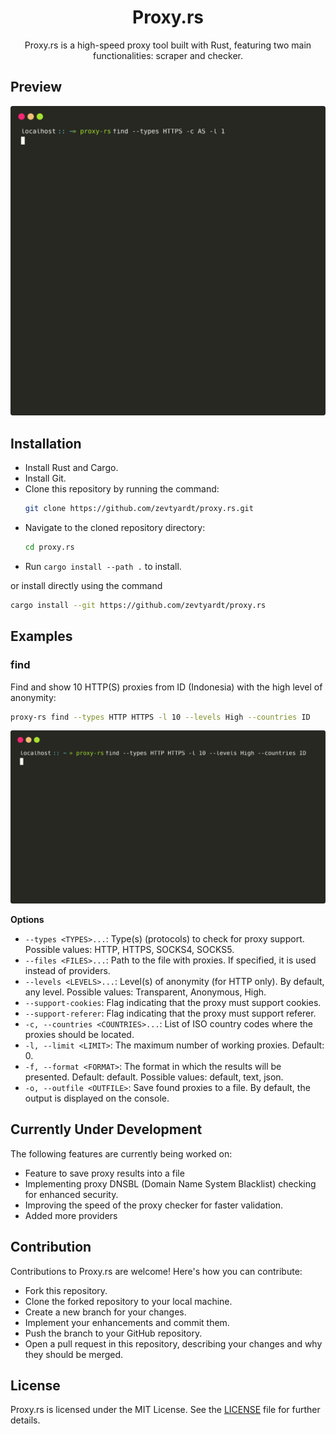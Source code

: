 <div align="center">

# Proxy.rs
Proxy.rs is a high-speed proxy tool built with Rust, featuring two main functionalities: scraper and checker.

</div>

## Preview
![Proxy.rs Preview](./images/preview.svg)

## Installation

- Install Rust and Cargo.
- Install Git.
- Clone this repository by running the command:
  ```bash
  git clone https://github.com/zevtyardt/proxy.rs.git
  ```
- Navigate to the cloned repository directory:
  ```bash
  cd proxy.rs
  ```
- Run `cargo install --path .` to install.

or install directly using the command

```bash
cargo install --git https://github.com/zevtyardt/proxy.rs
```

## Examples

### find

Find and show 10 HTTP(S) proxies from ID (Indonesia) with the high level of anonymity:
```bash
proxy-rs find --types HTTP HTTPS -l 10 --levels High --countries ID
```
![](./images/find.svg)

**Options**
- `--types <TYPES>...`: Type(s) (protocols) to check for proxy support. Possible values: HTTP, HTTPS, SOCKS4, SOCKS5.
- `--files <FILES>...`: Path to the file with proxies. If specified, it is used instead of providers.
- `--levels <LEVELS>...`: Level(s) of anonymity (for HTTP only). By default, any level. Possible values: Transparent, Anonymous, High.
- `--support-cookies`: Flag indicating that the proxy must support cookies.
- `--support-referer`: Flag indicating that the proxy must support referer.
- `-c, --countries <COUNTRIES>...`: List of ISO country codes where the proxies should be located.
- `-l, --limit <LIMIT>`: The maximum number of working proxies. Default: 0.
- `-f, --format <FORMAT>`: The format in which the results will be presented. Default: default. Possible values: default, text, json.
- `-o, --outfile <OUTFILE>`: Save found proxies to a file. By default, the output is displayed on the console.

## Currently Under Development

The following features are currently being worked on:

- Feature to save proxy results into a file
- Implementing proxy DNSBL (Domain Name System Blacklist) checking for enhanced security.
- Improving the speed of the proxy checker for faster validation.
- Added more providers

## Contribution

Contributions to Proxy.rs are welcome! Here's how you can contribute:

- Fork this repository.
- Clone the forked repository to your local machine.
- Create a new branch for your changes.
- Implement your enhancements and commit them.
- Push the branch to your GitHub repository.
- Open a pull request in this repository, describing your changes and why they should be merged.

## License

Proxy.rs is licensed under the MIT License. See the [LICENSE](https://github.com/zevtyardt/proxy.rs/blob/main/LICENSE) file for further details.
